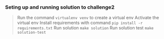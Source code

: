 ### Seting up and running solution to challenge2

> Run the command `virtualenv venv` to create a virtual env
> Activate the virtual env
> Install requirements with command `pip install -r requirements.txt`
> Run solution `make solution`
> Run solution test `make solution-test`
